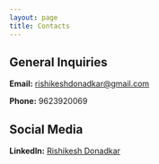 ```yaml
---
layout: page
title: Contacts
---
```


## General Inquiries

**Email:** rishikeshdonadkar@gmail.com

**Phone:** 9623920069

## Social Media

**LinkedIn:** [Rishikesh Donadkar](https://www.linkedin.com/in/rishikesh-donadkar-a75320228/)

<!-- ## Feedback

We appreciate your feedback. Please feel free to reach out to us with any comments or suggestions.

- **Feedback Form:** [Feedback Form](https://yourwebsite.com/feedback)

--- -->
